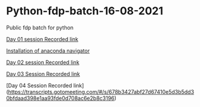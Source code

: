 # Python-fdp-batch-16-08-2021
Public fdp batch for python


[Day 01 session Recorded link](https://transcripts.gotomeeting.com/#/s/44f89ee636a07007e79c28861b42d868fe6e79f1ab85feeb21332bb0bdd3a07c)

[Installation of anaconda navigator](https://problemsolvingwithpython.com/01-Orientation/01.03-Installing-Anaconda-on-Windows/)

[Day 02 session Recorded link](https://transcripts.gotomeeting.com/#/s/9336291dc9f1e375e7c992ead7b2bd7728303d05b3533e531b7e9a048bf3e86e)

[Day 03 Session Recorded link](https://transcripts.gotomeeting.com/#/s/7bc64665f5e66f332268bc1ffa3c6643f3474bba6e77113511517dcff225893c)

[Day 04 Session Recorded link]
(https://transcripts.gotomeeting.com/#/s/678b3427abf27d67410e5d3b5dd30bfdaad398e1aa93fde0d708ac6e2b8c3196)
